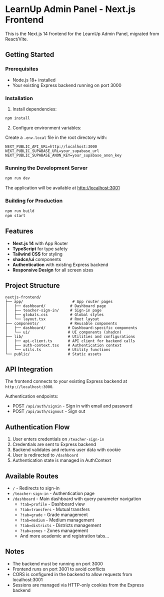 # LearnUp Admin Panel - Next.js Frontend

This is the Next.js 14 frontend for the LearnUp Admin Panel, migrated from React/Vite.

## Getting Started

### Prerequisites

- Node.js 18+ installed
- Your existing Express backend running on port 3000

### Installation

1. Install dependencies:

```bash
npm install
```

2. Configure environment variables:

Create a `.env.local` file in the root directory with:

```env
NEXT_PUBLIC_API_URL=http://localhost:3000
NEXT_PUBLIC_SUPABASE_URL=your_supabase_url
NEXT_PUBLIC_SUPABASE_ANON_KEY=your_supabase_anon_key
```

### Running the Development Server

```bash
npm run dev
```

The application will be available at [http://localhost:3001](http://localhost:3001)

### Building for Production

```bash
npm run build
npm start
```

## Features

- **Next.js 14** with App Router
- **TypeScript** for type safety
- **Tailwind CSS** for styling
- **shadcn/ui** components
- **Authentication** with existing Express backend
- **Responsive Design** for all screen sizes

## Project Structure

```
nextjs-frontend/
├── app/                      # App router pages
│   ├── dashboard/           # Dashboard page
│   ├── teacher-sign-in/     # Sign-in page
│   ├── globals.css          # Global styles
│   └── layout.tsx           # Root layout
├── components/              # Reusable components
│   ├── dashboard/          # Dashboard-specific components
│   └── ui/                 # UI components (shadcn)
├── lib/                    # Utilities and configurations
│   ├── api-client.ts       # API client for backend calls
│   ├── auth-context.tsx    # Authentication context
│   └── utils.ts            # Utility functions
└── public/                 # Static assets
```

## API Integration

The frontend connects to your existing Express backend at `http://localhost:3000`.

Authentication endpoints:
- POST `/api/auth/signin` - Sign in with email and password
- POST `/api/auth/signout` - Sign out

## Authentication Flow

1. User enters credentials on `/teacher-sign-in`
2. Credentials are sent to Express backend
3. Backend validates and returns user data with cookie
4. User is redirected to `/dashboard`
5. Authentication state is managed in AuthContext

## Available Routes

- `/` - Redirects to sign-in
- `/teacher-sign-in` - Authentication page
- `/dashboard` - Main dashboard with query parameter navigation
  - `?tab=profile` - Dashboard view
  - `?tab=transfers` - Mutual transfers
  - `?tab=grade` - Grade management
  - `?tab=medium` - Medium management
  - `?tab=districts` - Districts management
  - `?tab=zones` - Zones management
  - And more academic and registration tabs...

## Notes

- The backend must be running on port 3000
- Frontend runs on port 3001 to avoid conflicts
- CORS is configured in the backend to allow requests from localhost:3001
- Sessions are managed via HTTP-only cookies from the Express backend
